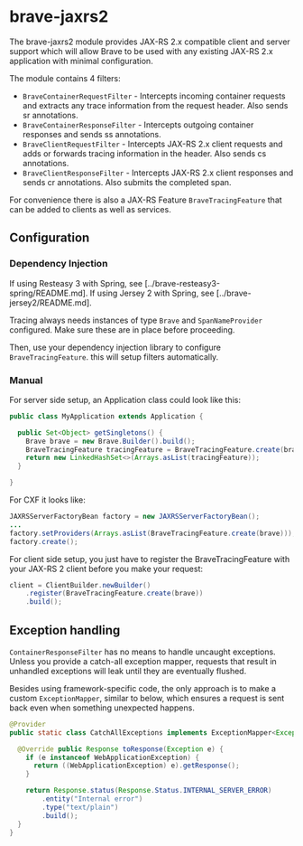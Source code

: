 # brave-jaxrs2 #

The brave-jaxrs2 module provides JAX-RS 2.x compatible client and server support which will allow Brave to be used with any
existing JAX-RS 2.x application with minimal configuration.

The module contains 4 filters:

*   `BraveContainerRequestFilter`  - Intercepts incoming container requests and extracts any trace information from
the request header. Also sends sr annotations.
*   `BraveContainerResponseFilter` - Intercepts outgoing container responses and sends ss annotations.
*   `BraveClientRequestFilter` - Intercepts JAX-RS 2.x client requests and adds or forwards tracing information in the header.
Also sends cs annotations.
*   `BraveClientResponseFilter` - Intercepts JAX-RS 2.x client responses and sends cr annotations. Also submits the completed span.

For convenience there is also a JAX-RS Feature `BraveTracingFeature` that can be added to clients as well as services.

## Configuration

### Dependency Injection
If using Resteasy 3 with Spring, see [../brave-resteasy3-spring/README.md]. 
If using Jersey 2 with Spring, see [../brave-jersey2/README.md]. 

Tracing always needs instances of type `Brave` and `SpanNameProvider`
configured. Make sure these are in place before proceeding.

Then, use your dependency injection library to configure `BraveTracingFeature`.
this will setup filters automatically.

### Manual

For server side setup, an Application class could look like this:

```java
public class MyApplication extends Application {

  public Set<Object> getSingletons() {
    Brave brave = new Brave.Builder().build();
    BraveTracingFeature tracingFeature = BraveTracingFeature.create(brave);
    return new LinkedHashSet<>(Arrays.asList(tracingFeature));
  }

}
```
	
For CXF it looks like:

```java
JAXRSServerFactoryBean factory = new JAXRSServerFactoryBean();
...
factory.setProviders(Arrays.asList(BraveTracingFeature.create(brave)));
factory.create();
```

For client side setup, you just have to register the BraveTracingFeature
with your JAX-RS 2 client before you make your request:

```java
client = ClientBuilder.newBuilder()
    .register(BraveTracingFeature.create(brave))
    .build();
```

## Exception handling
`ContainerResponseFilter` has no means to handle uncaught exceptions.
Unless you provide a catch-all exception mapper, requests that result in
unhandled exceptions will leak until they are eventually flushed.

Besides using framework-specific code, the only approach is to make a
custom `ExceptionMapper`, similar to below, which ensures a request is
sent back even when something unexpected happens.

```java
@Provider
public static class CatchAllExceptions implements ExceptionMapper<Exception> {

  @Override public Response toResponse(Exception e) {
    if (e instanceof WebApplicationException) {
      return ((WebApplicationException) e).getResponse();
    }

    return Response.status(Response.Status.INTERNAL_SERVER_ERROR)
        .entity("Internal error")
        .type("text/plain")
        .build();
  }
}
```